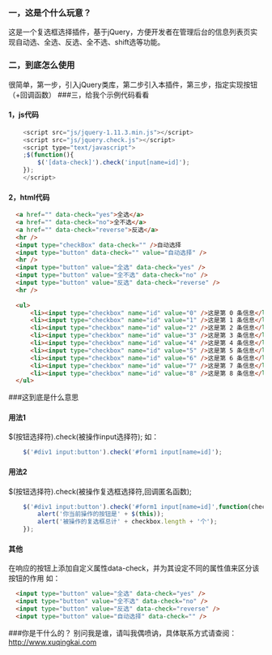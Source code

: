 ### 一，这是个什么玩意？
这是一个复选框选择插件，基于jQuery，方便开发者在管理后台的信息列表页实现自动选、全选、反选、全不选、shift选等功能。
### 二，到底怎么使用
很简单，第一步，引入jQuery类库，第二步引入本插件，第三步，指定实现按钮（+回调函数）
###三，给我个示例代码看看
####  1，js代码
```javascript
	<script src="js/jquery-1.11.3.min.js"></script>
	<script src="js/jquery.check.js"></script>
	<script type="text/javascript">
	;$(function(){
		$('[data-check]').check('input[name=id]');
	});
  	</script>
  ```
####  2，html代码
  ```html
	<a href="" data-check="yes">全选</a>
	<a href="" data-check="no">全不选</a>
	<a href="" data-check="reverse">反选</a>
	<hr />
	<input type="checkBox" data-check="" />自动选择
	<input type="button" data-check="" value="自动选择" />
	<hr />
	<input type="button" value="全选" data-check="yes" />
	<input type="button" value="全不选" data-check="no" />
	<input type="button" value="反选" data-check="reverse" />
	<hr />
	
	<ul>
		<li><input type="checkbox" name="id" value="0" />这是第 0 条信息</li>
		<li><input type="checkbox" name="id" value="1" />这是第 1 条信息</li>
		<li><input type="checkbox" name="id" value="2" />这是第 2 条信息</li>
		<li><input type="checkbox" name="id" value="3" />这是第 3 条信息</li>
		<li><input type="checkbox" name="id" value="4" />这是第 4 条信息</li>
		<li><input type="checkbox" name="id" value="5" />这是第 5 条信息</li>
		<li><input type="checkbox" name="id" value="6" />这是第 6 条信息</li>
		<li><input type="checkbox" name="id" value="7" />这是第 7 条信息</li>
		<li><input type="checkbox" name="id" value="8" />这是第 8 条信息</li>
	</ul>

  ```
###这到底是什么意思
####  用法1
$(按钮选择符).check(被操作input选择符);
如：
```javascript
	$('#div1 input:button').check('#form1 input[name=id]');
```
####  用法2
$(按钮选择符).check(被操作复选框选择符,回调匿名函数);
```javascript
	$('#div1 input:button').check('#form1 input[name=id]',function(checkbox){
		alert('你当前操作的按钮是' + $(this));
		alert('被操作的复选框总计' + checkbox.length + '个');
	});
```
####  其他
在响应的按钮上添加自定义属性data-check，并为其设定不同的属性值来区分该按钮的作用
如：
  ```html
	<input type="button" value="全选" data-check="yes" />
	<input type="button" value="全不选" data-check="no" />
	<input type="button" value="反选" data-check="reverse" />
	<input type="button" value="自动选择" data-check="" />
  ```
###你是干什么的？
别问我是谁，请叫我偶喷讷，具体联系方式请查阅：http://www.xuqingkai.com
